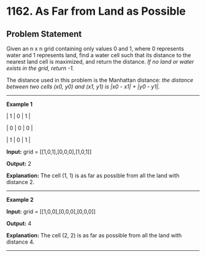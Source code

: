 # 1162. As Far from Land as Possible

## Problem Statement

Given an n x n grid containing only values 0 and 1, where 0 represents water and 1 represents land, find a water cell such that its distance to the nearest land cell is maximized, and return the distance. *If no land or water exists in the grid, return -1.*

The distance used in this problem is the Manhattan distance: *the distance between two cells (x0, y0) and (x1, y1) is |x0 - x1| + |y0 - y1|.*


---

**Example 1**

| 1 | 0 | 1 |

| 0 | 0 | 0 |

| 1 | 0 | 1 |


**Input:** grid = [[1,0,1],[0,0,0],[1,0,1]]

**Output:** 2

**Explanation:** The cell (1, 1) is as far as possible from all the land with distance 2.

---


**Example 2**

**Input:** grid = [[1,0,0],[0,0,0],[0,0,0]]

**Output:** 4

**Explanation:** The cell (2, 2) is as far as possible from all the land with distance 4.

---



